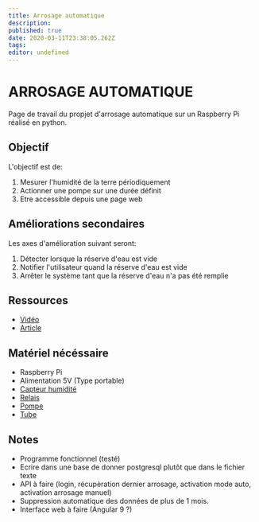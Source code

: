 ```yaml
---
title: Arrosage automatique
description: 
published: true
date: 2020-03-11T23:38:05.262Z
tags: 
editor: undefined
---
```


# ARROSAGE AUTOMATIQUE

Page de travail du propjet d'arrosage automatique sur un Raspberry Pi réalisé en python.

## Objectif

L'objectif est de:

1. Mesurer l'humidité de la terre périodiquement
1. Actionner une pompe sur une durée définit
1. Etre accessible depuis une page web

## Améliorations secondaires

Les axes d'amélioration suivant seront:

1. Détecter lorsque la réserve d'eau est vide
1. Notifier l'utilisateur quand la réserve d'eau est vide
1. Arrêter le système tant que la réserve d'eau n'a pas été remplie

## Ressources

* [Vidéo](https://www.youtube.com/watch?v=mQNJpWkdmbc)
* [Article](http://www.cyber-omelette.com/2017/09/automated-plant-watering.html)

## Matériel nécéssaire

* Raspberry Pi
* Alimentation 5V (Type portable)
* [Capteur humidité](https://www.amazon.com/gp/product/B00ZR3B60I/ref=as_li_qf_asin_il_tl?ie=UTF8&tag=cyberomelette-20&creative=9325&linkCode=as2&creativeASIN=B00ZR3B60I&linkId=e9744f6328070e2f6725f008c6c25027)
* [Relais](https://www.amazon.com/gp/product/B0057OC5O8/ref=as_li_qf_asin_il_tl?ie=UTF8&tag=cyberomelette-20&creative=9325&linkCode=as2&creativeASIN=B0057OC5O8&linkId=b0f6b4d50bd1543310f0eabd0846aa40)
* [Pompe](https://www.amazon.com/gp/product/B07F8JV7CT/ref=as_li_qf_asin_il_tl?ie=UTF8&tag=cyberomelette-20&creative=9325&linkCode=as2&creativeASIN=B07F8JV7CT&linkId=0ad638a1eaaf8a0c0d354625d8a3a36b)
* [Tube](https://www.amazon.com/gp/product/B0002AQI9A/ref=as_li_qf_asin_il_tl?ie=UTF8&tag=cyberomelette-20&creative=9325&linkCode=as2&creativeASIN=B0002AQI9A&linkId=07bdde096fb34fb31c785cb6dfd94e2b)

## Notes

* Programme fonctionnel (testé)
* Ecrire dans une base de donner postgresql plutôt que dans le fichier texte
* API à faire (login, récupèration dernier arrosage, activation mode auto, activation arrosage manuel)
* Suppression automatique des données de plus de 1 mois.
* Interface web à faire (Angular 9 ?)